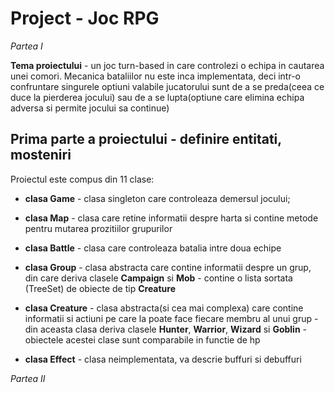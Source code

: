 # Project - Joc RPG

*Partea I*

**Tema proiectului** - un joc turn-based in care controlezi o echipa in cautarea unei comori. Mecanica bataliilor nu este inca implementata,
deci intr-o confruntare singurele optiuni valabile jucatorului sunt de a se preda(ceea ce duce la pierderea jocului) sau de a se lupta(optiune care elimina echipa adversa si permite jocului sa continue)
## Prima parte a proiectului - definire entitati, mosteniri

Proiectul este compus din 11 clase:
- **clasa Game** - clasa singleton care controleaza demersul jocului;

- **clasa Map** -  clasa care retine informatii despre harta si contine metode pentru mutarea prozitiilor grupurilor

- **clasa Battle** - clasa care controleaza batalia intre doua echipe

- **clasa Group** - clasa abstracta care contine informatii despre un grup, din care deriva clasele **Campaign** si **Mob**
                  - contine o lista sortata (TreeSet) de obiecte de tip **Creature**
                  
- **clasa Creature** - clasa abstracta(si cea mai complexa) care contine informatii si actiuni pe care la poate face fiecare membru al unui grup
                     - din aceasta clasa deriva clasele **Hunter**, **Warrior**, **Wizard** si **Goblin**
                     - obiectele acestei clase sunt comparabile in functie de hp
                     
- **clasa Effect** - clasa neimplementata, va descrie buffuri si debuffuri


*Partea II*
